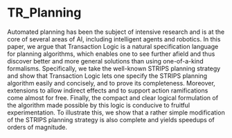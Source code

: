 # TR_Planning
Automated planning has been the subject of intensive research and is at the core of several areas of AI, including intelligent agents and robotics. In this paper, we argue that Transaction Logic is a natural specification language for planning algorithms, which enables one to see further afield and thus discover better and more general solutions than using one-of-a-kind formalisms. Specifically, we take the well-known STRIPS planning strategy and show that Transaction Logic lets one specify the STRIPS planning algorithm easily and concisely, and to prove its completeness. Moreover, extensions to allow indirect effects and to support action ramifications come almost for free. Finally, the compact and clear logical formulation of the algorithm made possible by this logic is conducive to fruitful experimentation. To illustrate this, we show that a rather simple modification of the STRIPS planning strategy is also complete and yields speedups of orders of magnitude.

